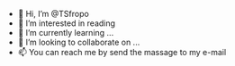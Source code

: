 - 👋 Hi, I’m @TSfropo
- 👀 I’m interested in reading
- 🌱 I’m currently learning ...
- 💞️ I’m looking to collaborate on ...
- 📫 You can reach me by send the massage to my e-mail

<!---
TSfropo/TSfropo is a ✨ special ✨ repository because its `README.md` (this file) appears on your GitHub profile.
You can click the Preview link to take a look at your changes.
--->
